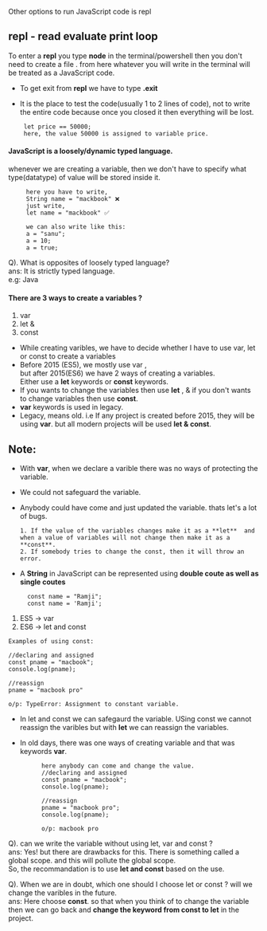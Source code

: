 Other options to run JavaScript code is repl

## repl - read evaluate print loop
To enter a **repl** you type **node** in the terminal/powershell then you don't need to create a file . from here whatever you will write in the terminal will be treated as a JavaScript code.
- To get exit from **repl** we have to type **.exit**
- It is the place to test the code(usually 1 to 2 lines of code), not to write the entire code because once you closed it then everything will be lost.
       
       let price == 50000;
       here, the value 50000 is assigned to variable price.

#### JavaScript is a loosely/dynamic typed language.
whenever we are creating a variable, then we don't have to specify what type(datatype) of value will be stored inside it.

         here you have to write,
         String name = "mackbook" ❌
         just write,
         let name = "mackbook" ✅

         we can also write like this:
         a = "sanu";
         a = 10;
         a = true;

Q). What is opposites of loosely typed language? <br>
ans: It is strictly typed language. <br> e.g: Java


#### There are 3 ways to create a variables ?
1. var
2. let &
3. const

- While creating varibles, we have to decide whether I have to use var, let or const to create a variables
- Before 2015 (ES5), we mostly use var , <br> but after 2015(ES6) we have 2 ways of creating a variables.<br> Either use a **let** keywords or **const** keywords.
- If you wants to change the variables then use **let** , & if you don't wants to change variables then use **const**.
- **var** keywords is used in legacy.
- Legacy, means old. i.e If any project is created before 2015, they will be using **var**. but all modern projects will be used **let & const**.

## Note: 
- With **var**, when we declare a varible there was no ways of protecting the variable. 
- We could not safeguard the variable. 
- Anybody could have come and just updated the variable. thats let's a lot of bugs.



      1. If the value of the variables changes make it as a **let**  and when a value of variables will not change then make it as a **const**.
      2. If somebody tries to change the const, then it will throw an error.

- A **String** in JavaScript can be represented using **double coute as well as single coutes**
        
        const name = "Ramji";
        const name = 'Ramji';

1. ES5 -> var
2. ES6 -> let and const

```
Examples of using const:

//declaring and assigned
const pname = "macbook";
console.log(pname);

//reassign
pname = "macbook pro"

o/p: TypeError: Assignment to constant variable.
```

- In let and const we can safegaurd the variable. USing const we cannot reassign the varibles but with **let** we can reassign the variables.
- In old days, there was one ways of creating variable and that was keywords **var**. 
  
            here anybody can come and change the value.
            //declaring and assigned
            const pname = "macbook";
            console.log(pname);

            //reassign
            pname = "macbook pro";
            console.log(pname);

            o/p: macbook pro


Q). can we write the variable without using let, var and const ? <br>
ans: Yes! but there are drawbacks for this. There is something called a global scope. and this will pollute the global scope. <br>
So, the recommandation is to use **let and const** based on the use.


Q). When we are in doubt, which one should I choose let or const ? will we change the varibles in the future. <br>
ans: Here choose **const**. so that when you think of to change the variable then we can go back and **change the keyword from const to let** in the project.
